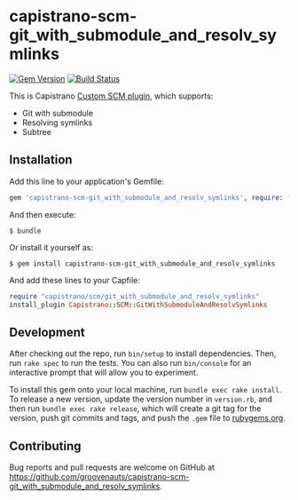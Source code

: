 # capistrano-scm-git_with_submodule_and_resolv_symlinks

[![Gem Version](https://badge.fury.io/rb/capistrano-scm-git_with_submodule_and_resolv_symlinks.png)](https://rubygems.org/gems/capistrano-scm-git_with_submodule_and_resolv_symlinks) [![Build Status](https://secure.travis-ci.org/groovenauts/capistrano-scm-git_with_submodule_and_resolv_symlinks.png)](https://travis-ci.org/groovenauts/capistrano-scm-git_with_submodule_and_resolv_symlinks)

This is Capistrano [Custom SCM plugin](http://capistranorb.com/documentation/advanced-features/custom-scm/), which supports:

- Git with submodule
- Resolving symlinks
- Subtree

## Installation

Add this line to your application's Gemfile:

```ruby
gem 'capistrano-scm-git_with_submodule_and_resolv_symlinks', require: false
```

And then execute:

    $ bundle

Or install it yourself as:

    $ gem install capistrano-scm-git_with_submodule_and_resolv_symlinks

And add these lines to your Capfile:

```ruby
require "capistrano/scm/git_with_submodule_and_resolv_symlinks"
install_plugin Capistrano::SCM::GitWithSubmoduleAndResolvSymlinks
```

## Development

After checking out the repo, run `bin/setup` to install dependencies. Then, run `rake spec` to run the tests. You can also run `bin/console` for an interactive prompt that will allow you to experiment.

To install this gem onto your local machine, run `bundle exec rake install`. To release a new version, update the version number in `version.rb`, and then run `bundle exec rake release`, which will create a git tag for the version, push git commits and tags, and push the `.gem` file to [rubygems.org](https://rubygems.org).

## Contributing

Bug reports and pull requests are welcome on GitHub at https://github.com/groovenauts/capistrano-scm-git_with_submodule_and_resolv_symlinks.

